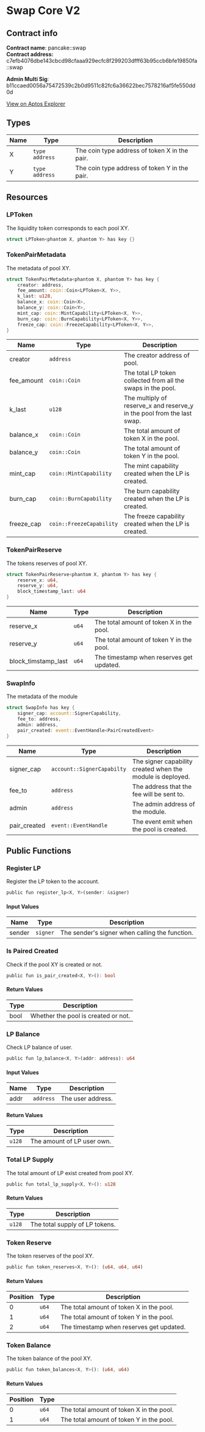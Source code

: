 # Swap Core V2

## Contract info

**Contract name**: pancake::swap\
**Contract address:** c7efb4076dbe143cbcd98cfaaa929ecfc8f299203dfff63b95ccb6bfe19850fa::swap

**Admin Multi Sig**: b11ccaed0056a75472539c2b0d9511c82fc6a36622bec7578216af5fe550dd0d

[View on Aptos Explorer](https://explorer.aptoslabs.com/account/0xc7efb4076dbe143cbcd98cfaaa929ecfc8f299203dfff63b95ccb6bfe19850fa/modules)

## Types

| Name | Type           | Description                                   |
| ---- | -------------- | --------------------------------------------- |
| X    | `type address` | The coin type address of token X in the pair. |
| Y    | `type address` | The coin type address of token Y in the pair. |

## Resources

### LPToken

The liquidity token corresponds to each pool XY.

```rust
struct LPToken<phantom X, phantom Y> has key {}
```

### TokenPairMetadata

The metadata of pool XY.

```rust
struct TokenPairMetadata<phantom X, phantom Y> has key {
    creator: address,
    fee_amount: coin::Coin<LPToken<X, Y>>,
    k_last: u128,
    balance_x: coin::Coin<X>,
    balance_y: coin::Coin<Y>,
    mint_cap: coin::MintCapability<LPToken<X, Y>>,
    burn_cap: coin::BurnCapability<LPToken<X, Y>>,
    freeze_cap: coin::FreezeCapability<LPToken<X, Y>>,
}
```

| Name          | Type              | Description                                                   |
| ---------     | ----------------- | ------------------------------------------------------------- |
| creator       | `address`         | The creator address of pool.                                  |
| fee_amount    | `coin::Coin`      | The total LP token collected from all the swaps in the pool.  |
| k_last        | `u128`            | The multiply of reserve_x and reserve_y in the pool from the last swap. |
| balance_x     | `coin::Coin`      | The total amount of token X in the pool.                      |
| balance_y     | `coin::Coin`      | The total amount of token Y in the pool.                      |
| mint_cap      | `coin::MintCapability` | The mint capability created when the LP is created.      |
| burn_cap      | `coin::BurnCapability` | The burn capability created when the LP is created.      |
| freeze_cap    | `coin::FreezeCapability` | The freeze capability created when the LP is created.  |


### TokenPairReserve

The tokens reserves of pool XY.

```rust
struct TokenPairReserve<phantom X, phantom Y> has key {
    reserve_x: u64,
    reserve_y: u64,
    block_timestamp_last: u64
}
```

| Name                  | Type  | Description                              |
| --------------------- | ----- | ---------------------------------------- |
| reserve\_x            | `u64` | The total amount of token X in the pool. |
| reserve\_y            | `u64` | The total amount of token Y in the pool. |
| block\_timstamp\_last | `u64` | The timestamp when reserves get updated. |

### SwapInfo

The metadata of the module

```rust
struct SwapInfo has key {
    signer_cap: account::SignerCapability,
    fee_to: address,
    admin: address,
    pair_created: event::EventHandle<PairCreatedEvent>
}
```

| Name          | Type                      | Description                               |
| --------------| ------------------------- | ----------------------------------------- |
| signer_cap    | `account::SignerCapabilty`| The signer capability created when the module is deployed. |
| fee_to        | `address`                 | The address that the fee will be sent to. |
| admin         | `address`                 | The admin address of the module.          |
| pair_created  | `event::EventHandle`      | The event emit when the pool is created.  |


## Public Functions

### Register LP

Register the LP token to the account.

```rust
public fun register_lp<X, Y>(sender: &signer)
```

#### Input Values

| Name   | Type     | Description                                    |
| ------ | -------- | ---------------------------------------------- |
| sender | `signer` | The sender's signer when calling the function. |

### Is Paired Created

Check if the pool XY is created or not.

```rust
public fun is_pair_created<X, Y>(): bool
```

#### Return Values

| Type | Description                         |
| ---- | ----------------------------------- |
| bool | Whether the pool is created or not. |

### LP Balance

Check LP balance of user.

```rust
public fun lp_balance<X, Y>(addr: address): u64
```

#### Input Values

| Name | Type      | Description       |
| ---- | --------- | ----------------- |
| addr | `address` | The user address. |

#### Return Values

| Type   | Description                |
| ------ | -------------------------- |
| `u128` | The amount of LP user own. |

### Total LP Supply

The total amount of LP exist created from pool XY.

```rust
public fun total_lp_supply<X, Y>(): u128
```

#### Return Values

| Type   | Description                    |
| ------ | ------------------------------ |
| `u128` | The total supply of LP tokens. |

### Token Reserve

The token reserves of the pool XY.

```rust
public fun token_reserves<X, Y>(): (u64, u64, u64)
```

#### Return Values

| Position | Type  | Description                              |
| -------- | ----- | ---------------------------------------- |
| 0        | `u64` | The total amount of token X in the pool. |
| 1        | `u64` | The total amount of token Y in the pool. |
| 2        | `u64` | The timestamp when reserves get updated. |

### Token Balance

The token balance of the pool XY.

```rust
public fun token_balances<X, Y>(): (u64, u64)
```

#### Return Values

| Position | Type  |                                          |
| -------- | ----- | ---------------------------------------- |
| 0        | `u64` | The total amount of token X in the pool. |
| 1        | `u64` | The total amount of token Y in the pool. |
